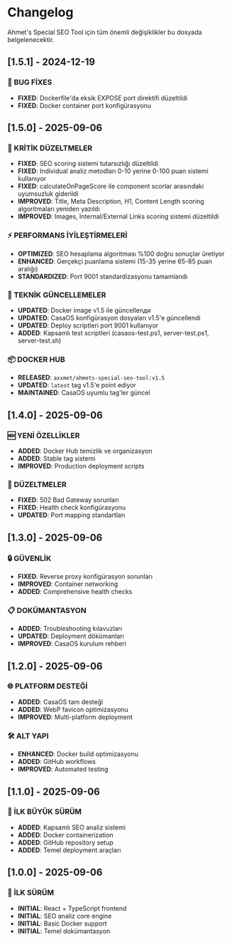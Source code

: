 # Changelog

Ahmet's Special SEO Tool için tüm önemli değişiklikler bu dosyada belgelenecektir.

## [1.5.1] - 2024-12-19

### 🔧 BUG FİXES
- **FIXED**: Dockerfile'da eksik EXPOSE port direktifi düzeltildi
- **FIXED**: Docker container port konfigürasyonu

## [1.5.0] - 2025-09-06

### 🚨 KRİTİK DÜZELTMELER
- **FIXED**: SEO scoring sistemi tutarsızlığı düzeltildi
- **FIXED**: Individual analiz metodları 0-10 yerine 0-100 puan sistemi kullanıyor
- **FIXED**: calculateOnPageScore ile component scorlar arasındaki uyumsuzluk giderildi
- **IMPROVED**: Title, Meta Description, H1, Content Length scoring algoritmaları yeniden yazıldı
- **IMPROVED**: Images, Internal/External Links scoring sistemi düzeltildi

### ⚡ PERFORMANS İYİLEŞTİRMELERİ
- **OPTIMIZED**: SEO hesaplama algoritması %100 doğru sonuçlar üretiyor
- **ENHANCED**: Gerçekçi puanlama sistemi (15-35 yerine 65-85 puan aralığı)
- **STANDARDIZED**: Port 9001 standardizasyonu tamamlandı

### 🔧 TEKNİK GÜNCELLEMELER
- **UPDATED**: Docker image v1.5 ile güncellenди
- **UPDATED**: CasaOS konfigürasyon dosyaları v1.5'e güncellendi
- **UPDATED**: Deploy scriptleri port 9001 kullanıyor
- **ADDED**: Kapsamlı test scriptleri (casaos-test.ps1, server-test.ps1, server-test.sh)

### 📦 DOCKER HUB
- **RELEASED**: `axxmet/ahmets-special-seo-tool:v1.5`
- **UPDATED**: `latest` tag v1.5'e point ediyor
- **MAINTAINED**: CasaOS uyumlu tag'ler güncel

## [1.4.0] - 2025-09-06

### 🆕 YENİ ÖZELLİKLER
- **ADDED**: Docker Hub temizlik ve organizasyon
- **ADDED**: Stable tag sistemi
- **IMPROVED**: Production deployment scripts

### 🔧 DÜZELTMELER
- **FIXED**: 502 Bad Gateway sorunları
- **FIXED**: Health check konfigürasyonu
- **UPDATED**: Port mapping standartları

## [1.3.0] - 2025-09-06

### 🔒 GÜVENLİK
- **FIXED**: Reverse proxy konfigürasyon sorunları
- **IMPROVED**: Container networking
- **ADDED**: Comprehensive health checks

### 📋 DOKÜMANTASYON
- **ADDED**: Troubleshooting kılavuzları
- **UPDATED**: Deployment dökümanları
- **IMPROVED**: CasaOS kurulum rehberi

## [1.2.0] - 2025-09-06

### 🌐 PLATFORM DESTEĞİ
- **ADDED**: CasaOS tam desteği
- **ADDED**: WebP favicon optimizasyonu
- **IMPROVED**: Multi-platform deployment

### 🛠️ ALT YAPI
- **ENHANCED**: Docker build optimizasyonu
- **ADDED**: GitHub workflows
- **IMPROVED**: Automated testing

## [1.1.0] - 2025-09-06

### 🚀 İLK BÜYÜK SÜRÜM
- **ADDED**: Kapsamlı SEO analiz sistemi
- **ADDED**: Docker containerization
- **ADDED**: GitHub repository setup
- **ADDED**: Temel deployment araçları

## [1.0.0] - 2025-09-06

### 🎉 İLK SÜRÜM
- **INITIAL**: React + TypeScript frontend
- **INITIAL**: SEO analiz core engine
- **INITIAL**: Basic Docker support
- **INITIAL**: Temel dokümantasyon

